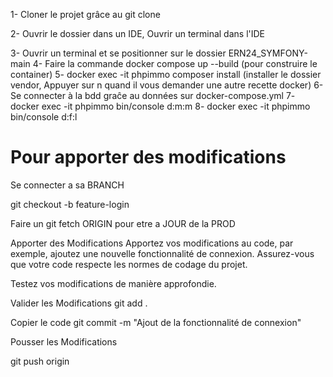 <p>1- Cloner le projet grâce au git clone </p>
<p></p>2- Ouvrir le dossier dans un IDE, Ouvrir un terminal dans l'IDE</p>
3- Ouvrir un terminal et se positionner sur le dossier ERN24_SYMFONY-main
4- Faire la commande docker compose up --build (pour construire le container)
5- docker exec -it phpimmo composer install (installer le dossier vendor, Appuyer sur n quand il vous demander une autre recette docker)
6- Se connecter à la bdd graĉe au données sur docker-compose.yml
7- docker exec -it phpimmo bin/console d:m:m
8- docker exec -it phpimmo bin/console d:f:l 


<h1> Pour apporter des modifications</h1>

Se connecter a sa BRANCH

git checkout -b feature-login


Faire un git fetch ORIGIN pour etre a JOUR de la PROD 

Apporter des Modifications
Apportez vos modifications au code, par exemple, ajoutez une nouvelle fonctionnalité de connexion.
Assurez-vous que votre code respecte les normes de codage du projet.

Testez vos modifications de manière approfondie.

Valider les Modifications
git add .

Copier le code
git commit -m "Ajout de la fonctionnalité de connexion"

Pousser les Modifications

git push origin 


